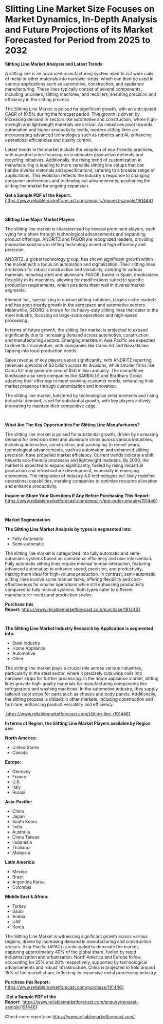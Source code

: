 <p><h1>Slitting Line Market Size Focuses on Market Dynamics, In-Depth Analysis and Future Projections of its Market Forecasted for Period from 2025 to 2032</h1></p><p><strong>Slitting Line Market Analysis and Latest Trends</strong></p>
<p><p>A slitting line is an advanced manufacturing system used to cut wide coils of metal or other materials into narrower strips, which can then be used in various applications such as automotive, construction, and appliance manufacturing. These lines typically consist of several components, including uncoilers, slitting machines, and recoilers, ensuring precision and efficiency in the slitting process.</p><p>The Slitting Line Market is poised for significant growth, with an anticipated CAGR of 10.5% during the forecast period. This growth is driven by increasing demand in sectors like automotive and construction, where high-strength and lightweight materials are critical. As industries pivot towards automation and higher productivity levels, modern slitting lines are incorporating advanced technologies such as robotics and AI, enhancing operational efficiencies and quality control.</p><p>Latest trends in the market include the adoption of eco-friendly practices, with manufacturers focusing on sustainable production methods and recycling initiatives. Additionally, the rising trend of customization in manufacturing is leading to more versatile slitting line setups that can handle diverse materials and specifications, catering to a broader range of applications. This evolution reflects the industry's response to changing consumer preferences and technological advancements, positioning the slitting line market for ongoing expansion.</p></p>
<p><strong>Get a Sample PDF of the Report:&nbsp;</strong> <a href="https://www.reliablemarketforecast.com/enquiry/request-sample/1914461?utm_campaign=2190&utm_medium=2&utm_source=Github&utm_content=ia&utm_term=20022025&utm_id=slitting-line">https://www.reliablemarketforecast.com/enquiry/request-sample/1914461</a></p>
<p>&nbsp;</p>
<p><strong>Slitting Line Major Market Players</strong></p>
<p><p>The slitting line market is characterized by several prominent players, each vying for a share through technological advancements and expanding product offerings. ANDRITZ and FAGOR are recognized leaders, providing innovative solutions in slitting technology aimed at high efficiency and precision. </p><p>ANDRITZ, a global technology group, has shown significant growth within the market with a focus on automation and digitalization. Their slitting lines are known for robust construction and versatility, catering to various materials including steel and aluminum. FAGOR, based in Spain, emphasizes flexibility in its machines, allowing for modifications suited to specific production requirements, which positions them well in diverse market segments.</p><p>Element Inc., specializing in custom slitting solutions, targets niche markets and has seen steady growth in the aerospace and automotive sectors. Meanwhile, GEORG is known for its heavy-duty slitting lines that cater to the steel industry, focusing on large-scale operations and high-speed processing.</p><p>In terms of future growth, the slitting line market is projected to expand significantly due to increasing demand across automotive, construction, and manufacturing sectors. Emerging markets in Asia Pacific are expected to drive this momentum, with companies like Camu Srl and Novastilmec tapping into local production needs.</p><p>Sales revenue of key players varies significantly, with ANDRITZ reporting revenues upwards of $3 billion across its divisions, while smaller firms like Camu Srl may generate around $50 million annually. The competitive landscape also sees companies like SARRALLE and Bradbury Group adapting their offerings to meet evolving customer needs, enhancing their market presence through customization and innovation.</p><p>The slitting line market, bolstered by technological enhancements and rising industrial demand, is set for substantial growth, with key players actively innovating to maintain their competitive edge.</p></p>
<p>&nbsp;</p>
<p><strong>What Are The Key Opportunities For Slitting Line Manufacturers?</strong></p>
<p><p>The slitting line market is poised for substantial growth, driven by increasing demand for precision steel and aluminum strips across various industries, including automotive, construction, and packaging. In recent years, technological advancements, such as automation and enhanced slitting precision, have propelled market efficiency. Current trends indicate a shift towards eco-friendly processes and lightweight materials. By 2030, the market is expected to expand significantly, fueled by rising industrial production and infrastructure development, especially in emerging economies. The integration of Industry 4.0 technologies will likely redefine operational capabilities, enabling companies to optimize resource allocation and enhance productivity.</p></p>
<p><strong>Inquire or Share Your Questions If Any Before Purchasing This Report:</strong> <a href="https://www.reliablemarketforecast.com/enquiry/pre-order-enquiry/1914461?utm_campaign=2190&utm_medium=2&utm_source=Github&utm_content=ia&utm_term=20022025&utm_id=slitting-line">https://www.reliablemarketforecast.com/enquiry/pre-order-enquiry/1914461</a></p>
<p>&nbsp;</p>
<p><strong>Market Segmentation</strong></p>
<p><strong>The Slitting Line Market Analysis by types is segmented into:</strong></p>
<p><ul><li>Fully Automatic</li><li>Semi-automatic</li></ul></p>
<p><p>The slitting line market is categorized into fully automatic and semi-automatic systems based on operational efficiency and user intervention. Fully automatic slitting lines require minimal human interaction, featuring advanced automation to enhance speed, precision, and productivity, making them ideal for high-volume production. In contrast, semi-automatic slitting lines involve some manual tasks, offering flexibility and cost-effectiveness for smaller operations while still enhancing productivity compared to fully manual systems. Both types cater to different manufacturer needs and production scales.</p></p>
<p><strong>Purchase this Report:&nbsp;</strong><a href="https://www.reliablemarketforecast.com/purchase/1914461?utm_campaign=2190&utm_medium=2&utm_source=Github&utm_content=ia&utm_term=20022025&utm_id=slitting-line">https://www.reliablemarketforecast.com/purchase/1914461</a></p>
<p>&nbsp;</p>
<p><strong>The Slitting Line Market Industry Research by Application is segmented into:</strong></p>
<p><ul><li>Steel Industry</li><li>Home Appliance</li><li>Automotive</li><li>Other</li></ul></p>
<p><p>The slitting line market plays a crucial role across various industries, particularly in the steel sector, where it precisely cuts wide coils into narrower strips for further processing. In the home appliance market, slitting lines provide high-quality materials for manufacturing components like refrigerators and washing machines. In the automotive industry, they supply tailored steel strips for parts such as chassis and body panels. Additionally, the slitting process is utilized in other markets, including construction and furniture, enhancing product versatility and efficiency.</p></p>
<p><a href="https://www.reliablemarketforecast.com/slitting-line-r1914461?utm_campaign=2190&utm_medium=2&utm_source=Github&utm_content=ia&utm_term=20022025&utm_id=slitting-line">&nbsp;https://www.reliablemarketforecast.com/slitting-line-r1914461</a></p>
<p><strong>In terms of Region, the Slitting Line Market Players available by Region are:</strong></p>
<p>
    <p> <strong> North America: </strong>
        <ul>
            <li>United States</li>
            <li>Canada</li>
        </ul>
        </p> 
    <p> <strong> Europe: </strong>
        <ul>
            <li>Germany</li>
            <li>France</li>
            <li>U.K.</li>
            <li>Italy</li>
            <li>Russia</li>
        </ul>
        </p> 
    <p> <strong> Asia-Pacific: </strong>
        <ul>
            <li>China</li>
            <li>Japan</li>
            <li>South Korea</li>
            <li>India</li>
            <li>Australia</li>
            <li>China Taiwan</li>
            <li>Indonesia</li>
            <li>Thailand</li>
            <li>Malaysia</li>
        </ul>
        </p> 
    <p> <strong> Latin America: </strong>
        <ul>
            <li>Mexico</li>
            <li>Brazil</li>
            <li>Argentina Korea</li>
            <li>Colombia</li>
        </ul>
        </p> 
    <p> <strong> Middle East & Africa: </strong>
        <ul>
            <li>Turkey</li>
            <li>Saudi</li>
            <li>Arabia</li>
            <li>UAE</li>
            <li>Korea</li>
        </ul>
    </p>
    </p>
<p><p>The Slitting Line Market is witnessing significant growth across various regions, driven by increasing demand in manufacturing and construction sectors. Asia-Pacific (APAC) is anticipated to dominate the market, capturing approximately 40% of the global share, fueled by rapid industrialization and urbanization. North America and Europe follow, accounting for 25% and 20% respectively, supported by technological advancements and robust infrastructure. China is projected to hold around 15% of the market share, reflecting its expansive metal processing industry.</p></p>
<p><strong>Purchase this Report: </strong><a href="https://www.reliablemarketforecast.com/purchase/1914461?utm_campaign=2190&utm_medium=2&utm_source=Github&utm_content=ia&utm_term=20022025&utm_id=slitting-line">https://www.reliablemarketforecast.com/purchase/1914461</a></p>
<p>&nbsp;<strong>Get a Sample PDF of the Report:&nbsp;&nbsp;</strong><a href="https://www.reliablemarketforecast.com/enquiry/request-sample/1914461?utm_campaign=2190&utm_medium=2&utm_source=Github&utm_content=ia&utm_term=20022025&utm_id=slitting-line">https://www.reliablemarketforecast.com/enquiry/request-sample/1914461</a></p>
<p><strong></strong></p>
<p>Check more reports on <a href="https://www.reliablemarketforecast.com/?utm_campaign=2190&utm_medium=2&utm_source=Github&utm_content=ia&utm_term=20022025&utm_id=slitting-line">https://www.reliablemarketforecast.com/</a></p>